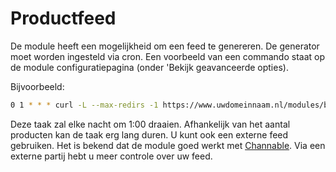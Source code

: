 # Productfeed

De module heeft een mogelijkheid om een feed te genereren. De generator moet worden ingesteld via cron.
Een voorbeeld van een commando staat op de module configuratiepagina (onder 'Bekijk geavanceerde opties).

Bijvoorbeeld:

```bash
0 1 * * * curl -L --max-redirs -1 https://www.uwdomeinnaam.nl/modules/beslistcart/cron-generate.php?secure_key=XXXYYY111222333  &>/dev/null
```

Deze taak zal elke nacht om 1:00 draaien. Afhankelijk van het aantal producten kan de taak erg lang duren. U kunt ook een externe feed gebruiken. Het is bekend dat de module goed werkt met [Channable](http://www.channable.com). Via een externe partij hebt u meer controle over uw feed.
